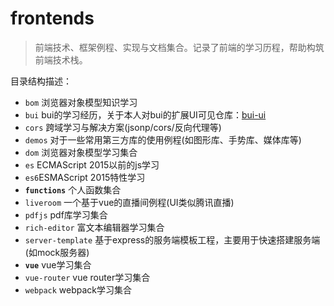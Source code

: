 # frontends
> 前端技术、框架例程、实现与文档集合。记录了前端的学习历程，帮助构筑前端技术栈。




目录结构描述：
- `bom` 浏览器对象模型知识学习
- `bui` bui的学习经历，关于本人对bui的扩展UI可见仓库：[bui-ui](https://github.com/shoppingzh/ui/tree/master/bui-ui)
- `cors` 跨域学习与解决方案(jsonp/cors/反向代理等)
- `demos` 对于一些常用第三方库的使用例程(如图形库、手势库、媒体库等)
- `dom` 浏览器对象模型学习集合
- `es` ECMAScript 2015以前的js学习
- `es6`ESMAScript 2015特性学习
- **`functions`** 个人函数集合
- `liveroom` 一个基于vue的直播间例程(UI类似腾讯直播)
- `pdfjs` pdf库学习集合
- `rich-editor` 富文本编辑器学习集合
- `server-template` 基于express的服务端模板工程，主要用于快速搭建服务端(如mock服务器)
- **`vue`** vue学习集合
- `vue-router` vue router学习集合
- `webpack` webpack学习集合
